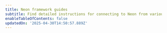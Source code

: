 ```yaml
---
title: Neon framework guides
subtitle: Find detailed instructions for connecting to Neon from various frameworks
enableTableOfContents: false
updatedOn: '2025-04-30T14:50:57.889Z'
---
```


<TechCards>

<a href="/docs/guides/node" title="Node.js" description="Connect a Node.js application to Neon" icon="node-js"></a>

<a href="/docs/guides/nextjs" title="Next.js" description="Connect a Next.js application to Neon" icon="next-js"></a>

<a href="/docs/guides/nestjs" title="NestJS" description="Connect a NestJS application to Neon" icon="nest-js"></a>

<a href="/docs/guides/astro" title="Astro" description="Connect an Astro site or app to Neon" icon="astro"></a>

<a href="/docs/guides/dotnet-entity-framework" title="Entity Framework" description="Connect a Dotnet Entity Framework application to Neon" icon="dotnet"></a>

<a href="/docs/guides/hono" title="Hono" description="Connect a Hono application to Neon" icon="hono"></a>

<a href="/docs/guides/nuxt" title="Nuxt" description="Connect a Nuxt application to Neon" icon="nuxt"></a>

<a href="/docs/guides/oauth-integration" title="OAuth" description="Integrate with Neon using OAuth" icon="oauth"></a>

<a href="/docs/guides/phoenix" title="Phoenix" description="Connect a Phoenix site or app to Neon" icon="phoenix"></a>

<a href="/docs/guides/quarkus-jdbc" title="Quarkus" description="Connect Quarkus (JDBC) to Neon" icon="quarkus"></a>

<a href="/docs/guides/quarkus-reactive" title="Quarkus" description="Connect Quarkus (Reactive) to Neon" icon="quarkus"></a>

<a href="/docs/guides/micronaut-kotlin" title="Micronaut Kotlin" description="Connect a Micronaut Kotlin application to Neon" icon="micronaut"></a>

<a href="/docs/guides/react" title="React" description="Connect a React application to Neon" icon="react"></a>

<a href="/docs/guides/reflex" title="Reflex" description="Build Python Apps with Reflex and Neon" icon="reflex"></a>

<a href="/docs/guides/remix" title="Remix" description="Connect a Remix application to Neon" icon="remix"></a>

<a href="/docs/guides/symfony" title="Symfony" description="Connect from Symfony with Doctrine to Neon" icon="symfony"></a>

<a href="/docs/guides/solid-start" title="SolidStart" description="Connect a SolidStart site or app to Neon" icon="solid"></a>

<a href="/docs/guides/sveltekit" title="Sveltekit" description="Connect a Sveltekit application to Neon" icon="svelte"></a>

</TechCards>
